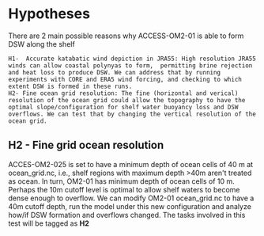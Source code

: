 # Hypotheses

There are 2 main possible reasons why ACCESS-OM2-01 is able to form DSW along the shelf

    H1-  Accurate katabatic wind depiction in JRA55: High resolution JRA55 winds can allow coastal polynyas to form,  permitting brine rejection and heat loss to produce DSW. We can address that by running experiments with CORE and ERA5 wind forcing, and checking to which extent DSW is formed in these runs. 
    H2- Fine ocean grid resolution: The fine (horizontal and verical) resolution of the ocean grid could allow the topography to have the optimal slope/configuration for shelf water buoyancy loss and DSW overflows. We can test that by changing the vertical resolution of the ocean grid.

## H2 -  Fine grid ocean resolution
   ACCES-OM2-025 is set to have a minimum depth of ocean cells of 40 m at ocean_grid.nc, i.e., shelf regions with maximum depth >40m aren't treated as ocean. In turn, OM2-01 has minimum depth of ocean cells of 10 m. Perhaps the 10m cutoff level is optimal to allow shelf waters to become dense enough to overflow. We can modify OM2-01 ocean_grid.nc to have a 40m cutoff depth, run the model under this new configuration and analyze how/if DSW formation and overflows changed. The tasks involved in this test will be tagged as **H2**


